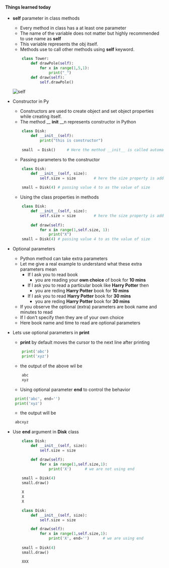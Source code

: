#### Things learned today
* __self__ parameter in class methods
    * Every method in class has a at least one parameter
    * The name of the variable does not matter but highly recommended to use name as __self__
    * This variable represents the obj itself.
    * Methods use to call other methods using __self__ keyword.
    ```python
        class Tower:
            def drawPole(self):
                for x in range(1,5,1):
                    print("_")
            def draw(self):
                self.drawPole()
    ```
    ![self](../../images/self.PNG)

* Constructor in Py 
    * Constructors are used to create object and set object properties while creating itself.
    * The method __ __init__ __n represents constructor in Python
    ```python
        class Disk:
            def __init__(self):
                print("this is constructor")
        
        small  = Disk()     # Here the method __init__ is called automatically
    ```
    * Passing parameters to the constructor
    ```python
        class Disk:
            def __init__(self, size):
                self.size = size        # here the size property is added to the object automatically
        
        small = Disk(4) # passing value 4 to as the value of size
    ```
    * Using the class properties in methods
    ```python
        class Disk:
            def __init__(self, size):
                self.size = size        # here the size property is added to the object automatically
            
            def draw(self):
                for x in range(1,self.size, 1):
                    print("X")
        small = Disk(4) # passing value 4 to as the value of size
    ```
* Optional parameters
    * Python method can take extra parameters
    * Let me give a real example to  understand what these extra parameters mean
        * If I ask you to read book
            * you are reading your __own choice__ of book for __10 mins__
        * If I ask you to read a particular book like __Harry Potter__ then
            * you are reding __Harry Potter__ book for __10 mins__
        * If I ask you to read __Harry Potter__ book for __30 mins__
            * you are reding __Harry Potter__ book for __30 mins__
    * If you observe the optional (extra) parameters are book name and minutes to read
    * If I don't specify then they are of your own choice
    * Here book name and time to read are optional parameters

* Lets use optional parameters in __print__
    * __print__ by default moves the cursor to the next line after printing
    ```python
        print('abc')
        print('xyz')
    ```
    * the output of the above wil be 
    ```cmd
        abc
        xyz
    ```
   * Using optional parameter __end__ to control the behavior
   ```python
    print('abc', end='')
    print('xyz')
   ```
   * the output will be 
   ```cmd
    abcxyz
   ```

* Use __end__ argument in __Disk__ class
    ```python
        class Disk:
            def __init__(self, size):
                self.size = size

            def draw(self):
                for x in range(1,self.size,1):
                    print('X')      # we are not using end
        
        small = Disk(4)
        small.draw()
    ```
    ```cmd
        X
        X
        X
    ```
    ```python
        class Disk:
            def __init__(self, size):
                self.size = size

            def draw(self):
                for x in range(1,self.size,1):
                    print('X', end='')      # we are using end
        
        small = Disk(4)
        small.draw()
    ```
    ```cmd
        XXX
    ```
